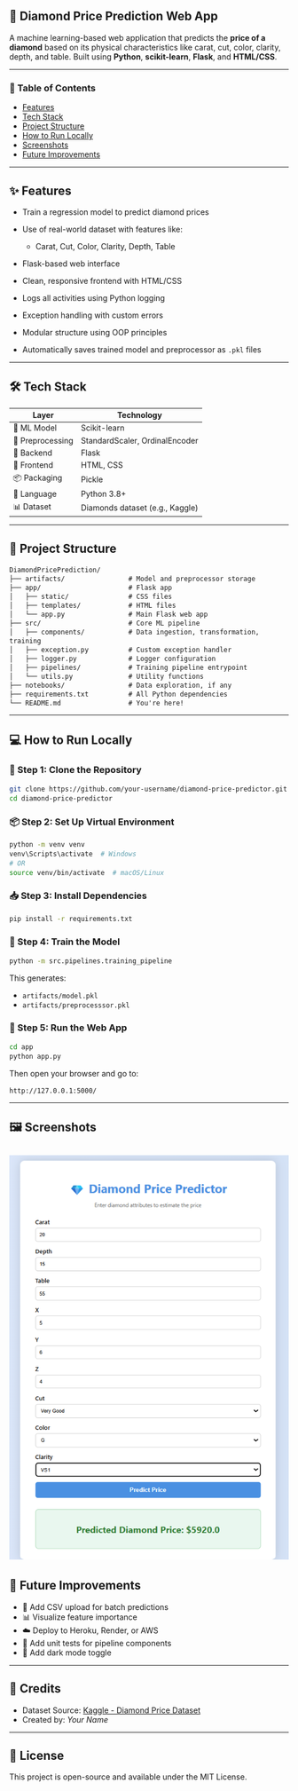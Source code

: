 ## 💎 Diamond Price Prediction Web App

A machine learning-based web application that predicts the **price of a diamond** based on its physical characteristics like carat, cut, color, clarity, depth, and table. Built using **Python**, **scikit-learn**, **Flask**, and **HTML/CSS**.

---

### 📌 Table of Contents

* [Features](#-features)
* [Tech Stack](#-tech-stack)
* [Project Structure](#-project-structure)
* [How to Run Locally](#-how-to-run-locally)
* [Screenshots](#-screenshots)
* [Future Improvements](#-future-improvements)

---


## ✨ Features

* Train a regression model to predict diamond prices
* Use of real-world dataset with features like:

  * Carat, Cut, Color, Clarity, Depth, Table
* Flask-based web interface
* Clean, responsive frontend with HTML/CSS
* Logs all activities using Python logging
* Exception handling with custom errors
* Modular structure using OOP principles
* Automatically saves trained model and preprocessor as `.pkl` files

---

## 🛠 Tech Stack

| Layer            | Technology                      |
| ---------------- | ------------------------------- |
| 🧠 ML Model      | Scikit-learn                    |
| 🧪 Preprocessing | StandardScaler, OrdinalEncoder  |
| 🧰 Backend       | Flask                           |
| 🎨 Frontend      | HTML, CSS                       |
| 📦 Packaging     | Pickle                          |
| 🐍 Language      | Python 3.8+                     |
| 📊 Dataset       | Diamonds dataset (e.g., Kaggle) |

---

## 📂 Project Structure

```
DiamondPricePrediction/
├── artifacts/                # Model and preprocessor storage
├── app/                      # Flask app
│   ├── static/               # CSS files
│   ├── templates/            # HTML files
│   └── app.py                # Main Flask web app
├── src/                      # Core ML pipeline
│   ├── components/           # Data ingestion, transformation, training
│   ├── exception.py          # Custom exception handler
│   ├── logger.py             # Logger configuration
│   ├── pipelines/            # Training pipeline entrypoint
│   └── utils.py              # Utility functions
├── notebooks/                # Data exploration, if any
├── requirements.txt          # All Python dependencies
└── README.md                 # You're here!
```

---

## 💻 How to Run Locally

### 🔧 Step 1: Clone the Repository

```bash
git clone https://github.com/your-username/diamond-price-predictor.git
cd diamond-price-predictor
```

### 📦 Step 2: Set Up Virtual Environment

```bash
python -m venv venv
venv\Scripts\activate  # Windows
# OR
source venv/bin/activate  # macOS/Linux
```

### 📥 Step 3: Install Dependencies

```bash
pip install -r requirements.txt
```

### 🧠 Step 4: Train the Model

```bash
python -m src.pipelines.training_pipeline
```

This generates:

* `artifacts/model.pkl`
* `artifacts/preprocesssor.pkl`

### 🚀 Step 5: Run the Web App

```bash
cd app
python app.py
```

Then open your browser and go to:

```
http://127.0.0.1:5000/
```

---

## 🖼 Screenshots

![alt text](<Diamond web.png>)
---

## 🚀 Future Improvements

* 📁 Add CSV upload for batch predictions
* 📊 Visualize feature importance
* ☁️ Deploy to Heroku, Render, or AWS
* 🧪 Add unit tests for pipeline components
* 🎨 Add dark mode toggle

---

## 🤝 Credits

* Dataset Source: [Kaggle - Diamond Price Dataset](https://www.kaggle.com/datasets/shivam2503/diamonds)
* Created by: *Your Name*

---

## 📄 License

This project is open-source and available under the MIT License.



